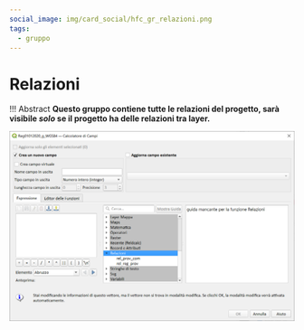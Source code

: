 ```yaml
---
social_image: img/card_social/hfc_gr_relazioni.png
tags:
  - gruppo
---
```


# Relazioni

!!! Abstract
    **Questo gruppo contiene tutte le relazioni del progetto, sarà visibile _solo_ se il progetto ha delle relazioni tra layer.**


[![](../../img/relazioni/relazioni_01.png)](../../img/relazioni/relazioni_01.png)
